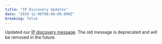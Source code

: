 ```yaml
---
title: "IP Discovery Updates"
date: "2019-12-06T08:00:00.000Z"
breaking: false
---
```


Updated our [IP discovery message](#DOCS_TOPICS_VOICE_CONNECTIONS/ip-discovery). The old message is deprecated and will be removed in the future.
